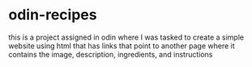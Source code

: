 # odin-recipes

this is a project assigned in odin where I was tasked to create a simple website using html that has links that point to another page where it contains the image, description, ingredients, and instructions
